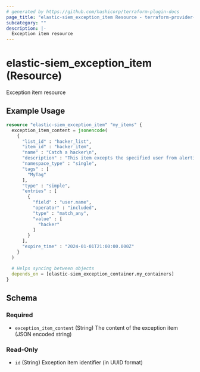 ```yaml
---
# generated by https://github.com/hashicorp/terraform-plugin-docs
page_title: "elastic-siem_exception_item Resource - terraform-provider-elastic-siem"
subcategory: ""
description: |-
  Exception item resource
---
```


# elastic-siem_exception_item (Resource)

Exception item resource

## Example Usage

```terraform
resource "elastic-siem_exception_item" "my_items" {
  exception_item_content = jsonencode(
    {
      "list_id" : "hacker_list",
      "item_id" : "hacker_item",
      "name" : "Catch a hacker\n",
      "description" : "This item excepts the specified user from alerting.\n",
      "namespace_type" : "single",
      "tags" : [
        "MyTag"
      ],
      "type" : "simple",
      "entries" : [
        {
          "field" : "user.name",
          "operator" : "included",
          "type" : "match_any",
          "value" : [
            "hacker"
          ]
        }
      ],
      "expire_time" : "2024-01-01T21:00:00.000Z"
    }
  )

  # Helps syncing between objects
  depends_on = [elastic-siem_exception_container.my_containers]
}
```

<!-- schema generated by tfplugindocs -->
## Schema

### Required

- `exception_item_content` (String) The content of the exception item (JSON encoded string)

### Read-Only

- `id` (String) Exception item identifier (in UUID format)


